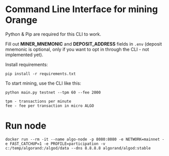 # Command Line Interface for mining Orange

Python & Pip are required for this CLI to work.

Fill out **MINER_MNEMONIC** and **DEPOSIT_ADDRESS** fields in `.env` (deposit mnemonic is optional, only if you want to opt in through the CLI - not implemented yet).

Install requirements:

`pip install -r requirements.txt`

To start mining, use the CLI like this:

`python main.py testnet --tpm 60 --fee 2000`

```
tpm - transactions per minute
fee - fee per transaction in micro ALGO
```

# Run node

```
docker run --rm -it --name algo-node -p 8080:8080 -e NETWORK=mainnet -e FAST_CATCHUP=1 -e PROFILE=participation -v c:/temp/algorand:/algod/data --dns 8.8.8.8 algorand/algod:stable
```
